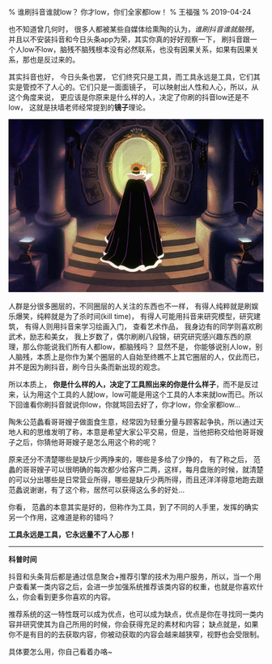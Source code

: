 % 谁刷抖音谁就low？ 你才low，你们全家都low！
% 王福强
% 2019-04-24

也不知道曾几何时， 很多人都被某些自媒体给熏陶的认为，*谁刷抖音谁就脑残*，并且以不安装抖音和今日头条app为荣，其实你真的好好观察一下， 刷抖音跟一个人low不low，脑残不脑残根本没有必然联系，也没有因果关系，如果有因果关系，那也是反过来的。

其实抖音也好， 今日头条也罢， 它们终究只是工具，而工具永远是工具，它们其实是管控不了人心的。它们只是一面面镜子， 可以映射出人性和人心，所以，从这个角度来说， 更应该是你原来是什么样的人，决定了你刷的抖音low还是不low， 这就是扶墙老师经常提到的**镜子**理论。

![evil-queen-from-snow-white-looking-in-mirror](images/evil-queen-from-snow-white-looking-in-mirror.jpg)

人群是分很多圈层的，不同圈层的人关注的东西也不一样， 有得人纯粹就是刷娱乐爆笑，纯粹就是为了杀时间(kill time)， 有得人可能用抖音来研究模型，研究建筑， 有得人则用抖音来学习绘画入门， 查看艺术作品， 我身边有的同学则喜欢刷武术，励志和美女， 我上岁数了，偶尔刷刷八段锦，研究研究感兴趣东西的原理，那么你能说我们所有人都low，都脑残吗？ 显然不是， 你能够说别人low，别人脑残，本质上是你作为某个圈层的人自始至终瞧不上其它圈层的人，仅此而已，并不是因为刷抖音，刷今日头条而新出现的观念。

所以本质上， **你是什么样的人，决定了工具照出来的你是什么样子**，而不是反过来，认为用这个工具的人就low，low可能是用这个工具的人本来就low而已。所以下回谁看你刷抖音就说你low，你就骂回去好了，你才low，你全家都low…

陶朱公范蠡看哥哥嫂子做面食生意，经常因为轻重分量与顾客起争执，所以通过天地人和的思维发明了称，本意是希望大家公平交易，但是，当他把称交给他哥哥嫂子之后，你猜他哥哥嫂子是怎么用这个称的呢？

原来还分不清楚哪些是缺斤少两挣来的，哪些是多给了少挣的， 有了称之后， 范蠡的哥哥嫂子可以很明确的每次都少给客户二两，这样，每月盘账的时候，就清楚的可以分出哪些是日常营业所得，哪些是缺斤少两所得，而且还洋洋得意地跑去跟范蠡说谢谢，有了这个称，居然可以获得这么多的好处...

你看， 范蠡的本意其实是好的，但称作为工具，到了不同的人手里，发挥的确实另一个作用，这难道是称的错吗？

**工具永远是工具，它永远量不了人心那！**

---

**科普时间**

抖音和头条背后都是通过信息聚合+推荐引擎的技术为用户服务，所以，当一个用户查看某一类内容之后，会进一步加强系统推荐该类内容的权重，也就是你喜欢什么，你会看到更多你喜欢的内容。 

推荐系统的这一特性既可以成为优点，也可以成为缺点，优点是你在寻找同一类内容并研究使其为自己所用的时候，你会获得充足的素材和内容； 缺点就是，如果你不是有目的的去获取内容，你被动获取的内容会越来越狭窄，视野也会受限制。

具体要怎么用，你自己看着办咯~











